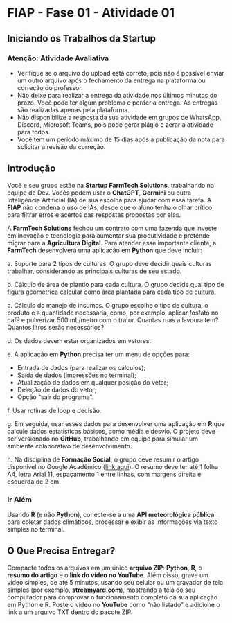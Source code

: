 # FIAP - Fase 01 - Atividade 01

## Iniciando os Trabalhos da Startup

### Atenção: Atividade Avaliativa

- Verifique se o arquivo do upload está correto, pois não é possível enviar um outro arquivo após o fechamento da entrega na plataforma ou correção do professor.
- Não deixe para realizar a entrega da atividade nos últimos minutos do prazo. Você pode ter algum problema e perder a entrega. As entregas são realizadas apenas pela plataforma.
- Não disponibilize a resposta da sua atividade em grupos de WhatsApp, Discord, Microsoft Teams, pois pode gerar plágio e zerar a atividade para todos.
- Você tem um período máximo de 15 dias após a publicação da nota para solicitar a revisão da correção.

## Introdução

Você e seu grupo estão na **Startup FarmTech Solutions**, trabalhando na equipe de Dev. Vocês podem usar o **ChatGPT**, **Germini** ou outra Inteligência Artificial (IA) de sua escolha para ajudar com essa tarefa. A **FIAP** não condena o uso de IAs, desde que o aluno tenha o olhar crítico para filtrar erros e acertos das respostas propostas por elas.

A **FarmTech Solutions** fechou um contrato com uma fazenda que investe em inovação e tecnologia para aumentar sua produtividade e pretende migrar para a **Agricultura Digital**. Para atender esse importante cliente, a **FarmTech** desenvolverá uma aplicação em **Python** que deve incluir:

a. Suporte para 2 tipos de culturas. O grupo deve decidir quais culturas trabalhar, considerando as principais culturas de seu estado.

b. Cálculo de área de plantio para cada cultura. O grupo decide qual tipo de figura geométrica calcular como área plantada para cada tipo de cultura.

c. Cálculo do manejo de insumos. O grupo escolhe o tipo de cultura, o produto e a quantidade necessária, como, por exemplo, aplicar fosfato no café e pulverizar 500 mL/metro com o trator. Quantas ruas a lavoura tem? Quantos litros serão necessários?

d. Os dados devem estar organizados em vetores.

e. A aplicação em **Python** precisa ter um menu de opções para:
   - Entrada de dados (para realizar os cálculos);
   - Saída de dados (impressões no terminal);
   - Atualização de dados em qualquer posição do vetor;
   - Deleção de dados do vetor;
   - Opção "sair do programa".

f. Usar rotinas de loop e decisão.

g. Em seguida, usar esses dados para desenvolver uma aplicação em **R** que calcule dados estatísticos básicos, como média e desvio. O projeto deve ser versionado no **GitHub**, trabalhando em equipe para simular um ambiente colaborativo de desenvolvimento.

h. Na disciplina de **Formação Social**, o grupo deve resumir o artigo disponível no Google Acadêmico ([link aqui](https://www.alice.cnptia.embrapa.br/alice/bitstream/doc/1003485/1/CAP8.pdf)). O resumo deve ter até 1 folha A4, letra Arial 11, espaçamento 1 entre linhas, com margens direita e esquerda de 2 cm.

### Ir Além

Usando **R** (e não **Python**), conecte-se a uma **API meteorológica pública** para coletar dados climáticos, processar e exibir as informações via texto simples no terminal.

## O Que Precisa Entregar?

Compacte todos os arquivos em um único **arquivo ZIP**: **Python**, **R**, o **resumo do artigo** e o **link do vídeo no YouTube**. Além disso, grave um vídeo simples, de até 5 minutos, usando seu celular ou um gravador de tela simples (por exemplo, **streamyard.com**), mostrando a tela do seu computador para comprovar o funcionamento completo da sua aplicação em Python e R. Poste o vídeo no **YouTube** como “não listado” e adicione o link a um arquivo TXT dentro do pacote ZIP.